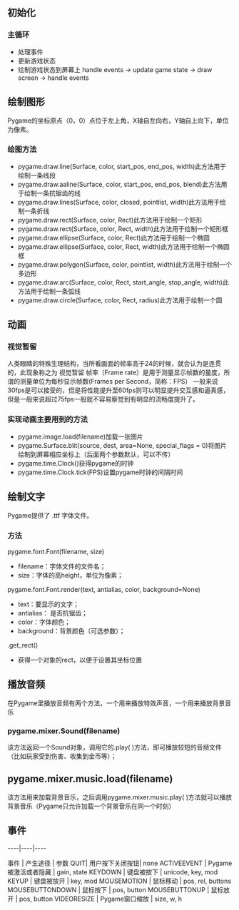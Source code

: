 ## 初始化
### 主循环
 - 处理事件
 - 更新游戏状态
 - 绘制游戏状态到屏幕上
handle events -> update game state -> draw screen -> handle events

## 绘制图形
Pygame的坐标原点（0，0）点位于左上角，X轴自左向右，Y轴自上向下，单位为像素。
### 绘图方法
 - pygame.draw.line(Surface, color, start_pos, end_pos, width)此方法用于绘制一条线段
 - pygame.draw.aaline(Surface, color, start_pos, end_pos, blend)此方法用于绘制一条抗锯齿的线
 - pygame.draw.lines(Surface, color, closed, pointlist, width)此方法用于绘制一条折线
 - pygame.draw.rect(Surface, color, Rect)此方法用于绘制一个矩形
 - pygame.draw.rect(Surface, color, Rect, width)此方法用于绘制一个矩形框
 - pygame.draw.ellipse(Surface, color, Rect)此方法用于绘制一个椭圆
 - pygame.draw.ellipse(Surface, color, Rect, width)此方法用于绘制一个椭圆框
 - pygame.draw.polygon(Surface, color, pointlist, width)此方法用于绘制一个多边形
 - pygame.draw.arc(Surface, color, Rect, start_angle, stop_angle, width)此方法用于绘制一条弧线
 - pygame.draw.circle(Surface, color, Rect, radius)此方法用于绘制一个圆

## 动画
### 视觉暂留
人类眼睛的特殊生理结构，当所看画面的帧率高于24的时候，就会认为是连贯的，此现象称之为 视觉暂留
帧率（Frame rate）是用于测量显示帧数的量度，所谓的测量单位为每秒显示帧数(Frames per Second，简称：FPS）
一般来说30fps是可以接受的，但是将性能提升至60fps则可以明显提升交互感和逼真感，但是一般来说超过75fps一般就不容易察觉到有明显的流畅度提升了。

### 实现动画主要用到的方法
 - pygame.image.load(filename)加载一张图片
 - pygame.Surface.blit(source, dest, area=None, special_flags = 0)将图片绘制到屏幕相应坐标上（后面两个参数默认，可以不传）
 - pygame.time.Clock()获得pygame的时钟
 - pygame.time.Clock.tick(FPS)设置pygame时钟的间隔时间

## 绘制文字
Pygame提供了 .ttf 字体文件。
### 方法
pygame.font.Font(filename, size)
 - filename：字体文件的文件名；
 - size：字体的高height，单位为像素；

pygame.font.Font.render(text, antialias, color, background=None)
 - text：要显示的文字；
 - antialias： 是否抗锯齿；
 - color：字体颜色；
 - background：背景颜色（可选参数）；

.get_rect()
 - 获得一个对象的rect，以便于设置其坐标位置

## 播放音频
在Pygame里播放音频有两个方法，一个用来播放特效声音，一个用来播放背景音乐

### pygame.mixer.Sound(filename)
该方法返回一个Sound对象，调用它的.play( )方法，即可播放较短的音频文件（比如玩家受到伤害、收集到金币等）；

## pygame.mixer.music.load(filename)
该方法用来加载背景音乐，之后调用pygame.mixer.music.play( )方法就可以播放背景音乐（Pygame只允许加载一个背景音乐在同一个时刻）

## 事件
----|----|----

事件 | 产生途径 | 参数
QUIT|	用户按下关闭按钮|	none
ACTIVEEVENT	    | Pygame被激活或者隐藏	| gain, state
KEYDOWN	        | 键盘被按下	        | unicode, key, mod
KEYUP	        | 键盘被放开	        | key, mod
MOUSEMOTION	    | 鼠标移动	        | pos, rel, buttons
MOUSEBUTTONDOWN	| 鼠标按下	        | pos, button
MOUSEBUTTONUP	| 鼠标放开	        | pos, button
VIDEORESIZE	    | Pygame窗口缩放	    | size, w, h

### 



